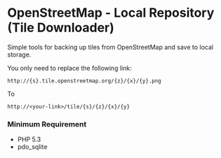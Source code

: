 # OpenStreetMap - Local Repository (Tile Downloader)

Simple tools for backing up tiles from OpenStreetMap and save to local storage.

You only need to replace the following link:

    http://{s}.tile.openstreetmap.org/{z}/{x}/{y}.png

To

    http://<your-link>/tile/{s}/{z}/{x}/{y}


### Minimum Requirement

 - PHP 5.3
 - pdo_sqlite

